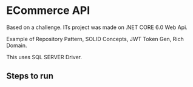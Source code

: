 # ECommerce API

Based on a challenge. ITs project was made on .NET CORE 6.0 Web Api.

Example of Repository Pattern, SOLID Concepts, JWT Token Gen, Rich Domain.

This uses SQL SERVER Driver.

## Steps to run


